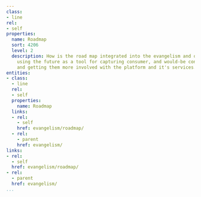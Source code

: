 ```yaml
---
class:
- line
rel:
- self
properties:
  name: Roadmap
  sort: 4206
  level: 2
  description: How is the road map integrated into the evangelism and outreach efforts,
    using the future as a tool for capturing consumer, and would-be consumer's attention,
    and getting them more involved with the platform and it's services.
entities:
- class:
  - line
  rel:
  - self
  properties:
    name: Roadmap
  links:
  - rel:
    - self
    href: evangelism/roadmap/
  - rel:
    - parent
    href: evangelism/
links:
- rel:
  - self
  href: evangelism/roadmap/
- rel:
  - parent
  href: evangelism/
...
```

